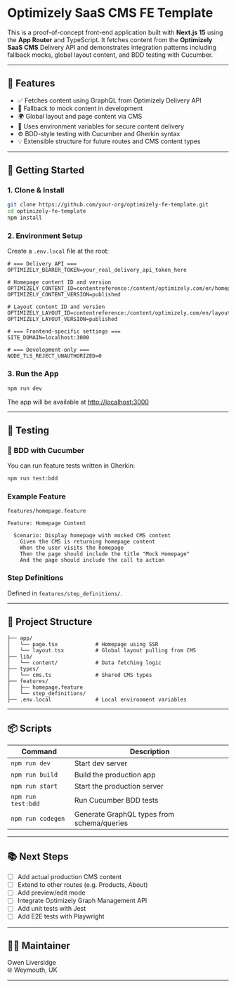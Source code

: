 # Optimizely SaaS CMS FE Template

This is a proof-of-concept front-end application built with **Next.js 15** using the **App Router** and TypeScript. It fetches content from the **Optimizely SaaS CMS** Delivery API and demonstrates integration patterns including fallback mocks, global layout content, and BDD testing with Cucumber.

---

## 🧩 Features

- ✅ Fetches content using GraphQL from Optimizely Delivery API
- 🧪 Fallback to mock content in development
- 🌍 Global layout and page content via CMS
- 🔐 Uses environment variables for secure content delivery
- ⚙️ BDD-style testing with Cucumber and Gherkin syntax
- 💡 Extensible structure for future routes and CMS content types

---

## 🚀 Getting Started

### 1. Clone & Install

```bash
git clone https://github.com/your-org/optimizely-fe-template.git
cd optimizely-fe-template
npm install
```

### 2. Environment Setup

Create a `.env.local` file at the root:

```env
# === Delivery API ===
OPTIMIZELY_BEARER_TOKEN=your_real_delivery_api_token_here

# Homepage content ID and version
OPTIMIZELY_CONTENT_ID=contentreference:/content/optimizely.com/en/homepage/
OPTIMIZELY_CONTENT_VERSION=published

# Layout content ID and version
OPTIMIZELY_LAYOUT_ID=contentreference:/content/optimizely.com/en/layout/
OPTIMIZELY_LAYOUT_VERSION=published

# === Frontend-specific settings ===
SITE_DOMAIN=localhost:3000

# === Development-only ===
NODE_TLS_REJECT_UNAUTHORIZED=0
```

### 3. Run the App

```bash
npm run dev
```

The app will be available at [http://localhost:3000](http://localhost:3000)

---

## 🧪 Testing

### 🧬 BDD with Cucumber

You can run feature tests written in Gherkin:

```bash
npm run test:bdd
```

### Example Feature

`features/homepage.feature`

```gherkin
Feature: Homepage Content

  Scenario: Display homepage with mocked CMS content
    Given the CMS is returning homepage content
    When the user visits the homepage
    Then the page should include the title "Mock Homepage"
    And the page should include the call to action
```

### Step Definitions

Defined in `features/step_definitions/`.

---

## 📁 Project Structure

```
├── app/
│   └── page.tsx            # Homepage using SSR
│   └── layout.tsx          # Global layout pulling from CMS
├── lib/
│   └── content/            # Data fetching logic
├── types/
│   └── cms.ts              # Shared CMS types
├── features/
│   ├── homepage.feature
│   └── step_definitions/
├── .env.local              # Local environment variables
```

---

## 📦 Scripts

| Command               | Description                                 |
|-----------------------|---------------------------------------------|
| `npm run dev`         | Start dev server                            |
| `npm run build`       | Build the production app                    |
| `npm run start`       | Start the production server                 |
| `npm run test:bdd`    | Run Cucumber BDD tests                      |
| `npm run codegen`     | Generate GraphQL types from schema/queries  |

---

## 📚 Next Steps

- [ ] Add actual production CMS content
- [ ] Extend to other routes (e.g. Products, About)
- [ ] Add preview/edit mode
- [ ] Integrate Optimizely Graph Management API
- [ ] Add unit tests with Jest
- [ ] Add E2E tests with Playwright

---

## 🧑‍💻 Maintainer

Owen Liversidge  
🌐 Weymouth, UK

---